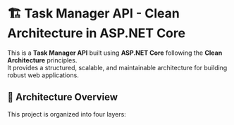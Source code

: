 # 🏗️ Task Manager API - Clean Architecture in ASP.NET Core  

This is a **Task Manager API** built using **ASP.NET Core** following the **Clean Architecture** principles.  
It provides a structured, scalable, and maintainable architecture for building robust web applications.  

## 📌 Architecture Overview  

This project is organized into four layers:  

